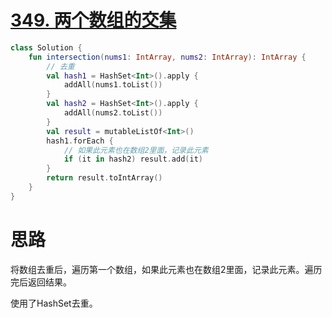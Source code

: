 # [349. 两个数组的交集](https://leetcode-cn.com/problems/intersection-of-two-arrays/)

```kotlin
class Solution {
    fun intersection(nums1: IntArray, nums2: IntArray): IntArray {
        // 去重
        val hash1 = HashSet<Int>().apply {
            addAll(nums1.toList())
        }
        val hash2 = HashSet<Int>().apply {
            addAll(nums2.toList())
        }
        val result = mutableListOf<Int>()
        hash1.forEach {
            // 如果此元素也在数组2里面，记录此元素
            if (it in hash2) result.add(it)
        }
        return result.toIntArray()
    }
}
```



# 思路

将数组去重后，遍历第一个数组，如果此元素也在数组2里面，记录此元素。遍历完后返回结果。

使用了HashSet去重。